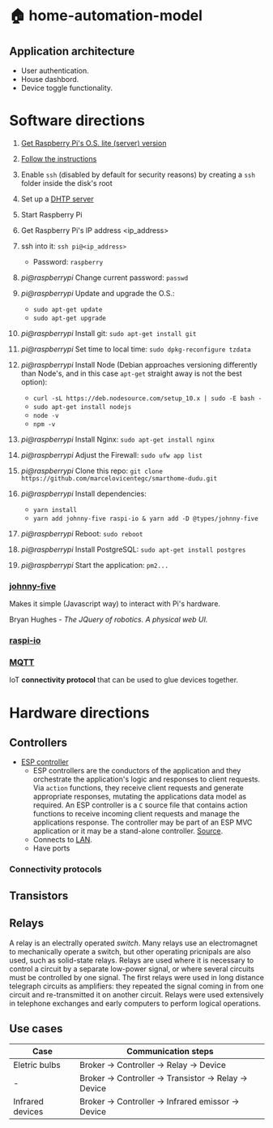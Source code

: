 # 🏠 home-automation-model

## Application architecture

- User authentication.
- House dashbord.
- Device toggle functionality.

# Software directions

1. [Get Raspberry Pi's O.S. lite (server) version](https://www.raspberrypi.org/downloads/raspbian/)
2. [Follow the instructions](https://www.raspberrypi.org/documentation/installation/installing-images/README.md)
3. Enable `ssh` (disabled by default for security reasons) by creating a `ssh` folder inside the disk's root
4. Set up a [DHTP server](https://en.wikipedia.org/wiki/Dynamic_Host_Configuration_Protocol)
5. Start Raspberry Pi
6. Get Raspberry Pi's IP address <ip_address>
7. ssh into it: `ssh pi@<ip_address>`
   - Password: `raspberry`
8. _pi@raspberrypi_ Change current password: `passwd`
9. _pi@raspberrypi_ Update and upgrade the O.S.:
   - `sudo apt-get update`
   - `sudo apt-get upgrade`
10. _pi@raspberrypi_ Install git: `sudo apt-get install git`
11. _pi@raspberrypi_ Set time to local time: `sudo dpkg-reconfigure tzdata`
12. _pi@raspberrypi_ Install Node (Debian approaches versioning differently than Node's, and in this case `apt-get` straight away is not the best option):
    - `curl -sL https://deb.nodesource.com/setup_10.x | sudo -E bash -`
    - `sudo apt-get install nodejs`
    - `node -v`
    - `npm -v`
13. _pi@raspberrypi_ Install Nginx: `sudo apt-get install nginx`
14. _pi@raspberrypi_ Adjust the Firewall: `sudo ufw app list`
15. _pi@raspberrypi_ Clone this repo: `git clone https://github.com/marcelovicentegc/smarthome-dudu.git`
16. _pi@raspberrypi_ Install dependencies:

    - `yarn install`
    - `yarn add johnny-five raspi-io & yarn add -D @types/johnny-five`

17. _pi@raspberrypi_ Reboot: `sudo reboot`
18. _pi@raspberrypi_ Install PostgreSQL: `sudo apt-get install postgres`
19. _pi@raspberrypi_ Start the application: `pm2...`

### [johnny-five](https://github.com/rwaldron/johnny-five)

Makes it simple (Javascript way) to interact with Pi's hardware.

Bryan Hughes - _The JQuery of robotics. A physical web UI._

### [raspi-io](https://github.com/nebrius/raspi-io)

### [MQTT](https://github.com/mqtt/mqtt.github.io/wiki/software?id=software)

IoT **connectivity protocol** that can be used to glue devices together.

# Hardware directions

## Controllers

- [ESP controller](https://www.google.com/search?q=esp+controller&oq=esp+controller&aqs=chrome..69i57j69i65l3.4142j0j7&sourceid=chrome&ie=UTF-8)
  - ESP controllers are the conductors of the application and they orchestrate the application's logic and responses to client requests. Via `action` functions, they receive client requests and generate appropriate responses, mutating the applications data model as required.
    An ESP controller is a `C` source file that contains action functions to receive incoming client requests and manage the applications response. The controller may be part of an ESP MVC application or it may be a stand-alone controller. [Source](https://www.embedthis.com/esp/doc/users/controllers.html).
  - Connects to [LAN](https://en.wikipedia.org/wiki/Local_area_network).
  - Have ports

### Connectivity protocols

## Transistors

## Relays

A relay is an electrally operated _switch_. Many relays use an electromagnet to mechanically operate a switch, but other operating pricnipals are also used, such as solid-state relays. Relays are used where it is necessary to control a circuit by a separate low-power signal, or where several circuits must be controlled by one signal. The first relays were used in long distance telegraph circuits as amplifiers: they repeated the signal coming in from one circuit and re-transmitted it on another circuit. Relays were used extensively in telephone exchanges and early computers to perform logical operations.

## Use cases

| Case             | Communication steps                                   |
| ---------------- | ----------------------------------------------------- |
| Eletric bulbs    | Broker -> Controller -> Relay -> Device               |
| -                | Broker -> Controller -> Transistor -> Relay -> Device |
| Infrared devices | Broker -> Controller -> Infrared emissor -> Device    |
